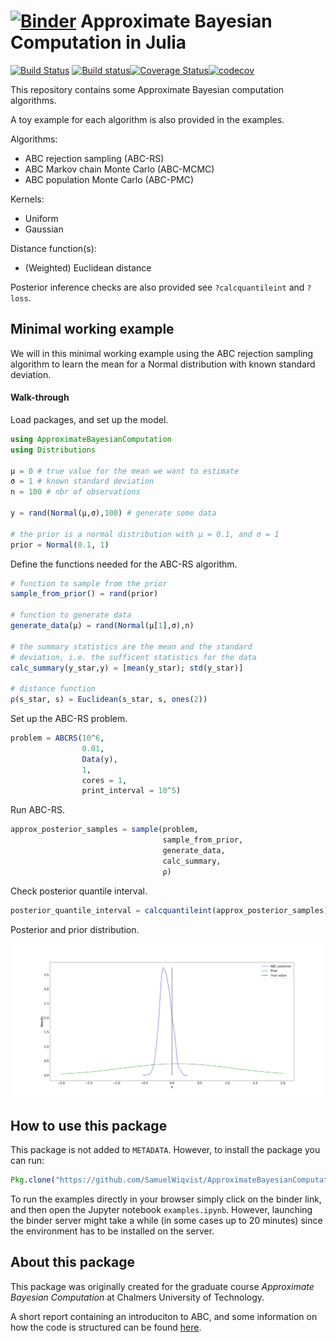 # [![Binder](https://mybinder.org/badge.svg)](https://mybinder.org/v2/gh/SamuelWiqvist/ApproximateBayesianComputation.jl/master) Approximate Bayesian Computation in Julia

[![Build Status](https://travis-ci.org/SamuelWiqvist/ApproximateBayesianComputation.jl.svg?branch=master)](https://travis-ci.org/SamuelWiqvist/ApproximateBayesianComputation.jl) [![Build status](https://ci.appveyor.com/api/projects/status/6iukm6um8355uldi?svg=true)](https://ci.appveyor.com/project/SamuelWiqvist/approximatebayesiancomputation-jl)[![Coverage Status](https://coveralls.io/repos/github/SamuelWiqvist/ApproximateBayesianComputation.jl/badge.svg)](https://coveralls.io/github/SamuelWiqvist/ApproximateBayesianComputation.jl)[![codecov](https://codecov.io/gh/SamuelWiqvist/ApproximateBayesianComputation.jl/branch/master/graph/badge.svg)](https://codecov.io/gh/SamuelWiqvist/ApproximateBayesianComputation.jl)


This repository contains some Approximate Bayesian computation algorithms.

A toy example for each algorithm is also provided in the examples.

Algorithms:
* ABC rejection sampling (ABC-RS)
* ABC Markov chain Monte Carlo (ABC-MCMC)
* ABC population Monte Carlo (ABC-PMC)

Kernels:
* Uniform
* Gaussian

Distance function(s):
* (Weighted) Euclidean distance

Posterior inference checks are also provided see ```?calcquantileint``` and ```?loss```.


## Minimal working example

We will in this minimal working example using the ABC rejection sampling algorithm
to learn the mean for a Normal distribution with known standard deviation.

#### Walk-through

Load packages, and set up the model.

```julia
using ApproximateBayesianComputation
using Distributions

μ = 0 # true value for the mean we want to estimate
σ = 1 # known standard deviation
n = 100 # nbr of observations

y = rand(Normal(μ,σ),100) # generate some data

# the prior is a normal distribution with μ = 0.1, and σ = 1
prior = Normal(0.1, 1)
```

Define the functions needed for the ABC-RS algorithm.

```julia
# function to sample from the prior
sample_from_prior() = rand(prior)

# function to generate data
generate_data(μ) = rand(Normal(μ[1],σ),n)

# the summary statistics are the mean and the standard
# deviation, i.e. the sufficent statistics for the data
calc_summary(y_star,y) = [mean(y_star); std(y_star)]

# distance function
ρ(s_star, s) = Euclidean(s_star, s, ones(2))
```

Set up the ABC-RS problem.

```julia
problem = ABCRS(10^6,
                0.01,
                Data(y),
                1,
                cores = 1,
                print_interval = 10^5)
```

Run ABC-RS.

```julia
approx_posterior_samples = sample(problem,
                                  sample_from_prior,
                                  generate_data,
                                  calc_summary,
                                  ρ)
```

Check posterior quantile interval.

```julia
posterior_quantile_interval = calcquantileint(approx_posterior_samples)
```

Posterior and prior distribution.

![](/assets/post_min_example.png)


## How to use this package

This package is not added to `METADATA`. However, to install the package you can run:
```julia
Pkg.clone("https://github.com/SamuelWiqvist/ApproximateBayesianComputation.jl")
 ```

To run the examples directly in your browser simply click on the binder link, and then open the Jupyter notebook `examples.ipynb`. However, launching the binder server might take a while (in some cases up to 20 minutes) since the environment has to be installed on the server.

## About this package

This package was originally created for the graduate course *Approximate Bayesian Computation* at Chalmers University of Technology.

A short report containing an introduciton to ABC, and some information on how the code is structured can be found
<a href="https://www.overleaf.com/read/bqjbgtmcqhsx" target="_blank">here</a>.  

